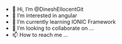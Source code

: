 - 👋 Hi, I’m @DineshEllocentGit
- 👀 I’m interested in angular
- 🌱 I’m currently learning IONIC Framework
- 💞️ I’m looking to collaborate on ...
- 📫 How to reach me ...

<!---
DineshEllocentGit/DineshEllocentGit is a ✨ special ✨ repository because its `README.md` (this file) appears on your GitHub profile.
You can click the Preview link to take a look at your changes.
--->
